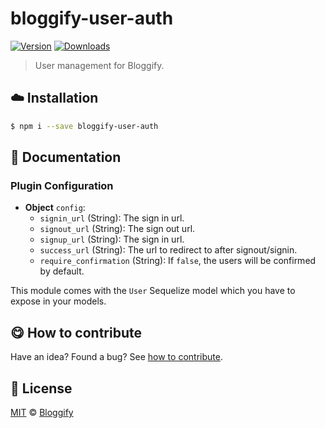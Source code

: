 <!-- Please do not edit this file. Edit the `blah` field in the `package.json` instead. If in doubt, open an issue. -->

# bloggify-user-auth

 [![Version](https://img.shields.io/npm/v/bloggify-user-auth.svg)](https://www.npmjs.com/package/bloggify-user-auth) [![Downloads](https://img.shields.io/npm/dt/bloggify-user-auth.svg)](https://www.npmjs.com/package/bloggify-user-auth)

> User management for Bloggify.

## :cloud: Installation

```sh
$ npm i --save bloggify-user-auth
```


## :memo: Documentation


### Plugin Configuration

- **Object** `config`:
  - `signin_url` (String): The sign in url.
  - `signout_url` (String): The sign out url.
  - `signup_url` (String): The sign in url.
  - `success_url` (String): The url to redirect to after signout/signin.
  - `require_confirmation` (String): If `false`, the users will be confirmed by default.

This module comes with the `User` Sequelize model which you have to expose in your models.



## :yum: How to contribute
Have an idea? Found a bug? See [how to contribute][contributing].



## :scroll: License

[MIT][license] © [Bloggify][website]

[license]: http://showalicense.com/?fullname=Bloggify%20%3Csupport%40bloggify.org%3E%20(https%3A%2F%2Fbloggify.org)&year=2017#license-mit
[website]: https://bloggify.org
[contributing]: /CONTRIBUTING.md
[docs]: /DOCUMENTATION.md
